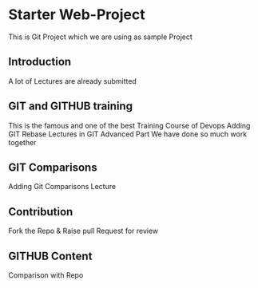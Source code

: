 # Starter Web-Project

  This is Git Project which we are using as sample Project

## Introduction
   
   A lot of Lectures are already submitted


## GIT and GITHUB training

This is the famous and one of the best Training Course of Devops
Adding GIT Rebase Lectures in GIT Advanced Part
We have done so much work together
## GIT Comparisons

   Adding Git Comparisons Lecture
## Contribution
Fork the Repo & Raise pull Request for review
## GITHUB Content

Comparison with Repo
